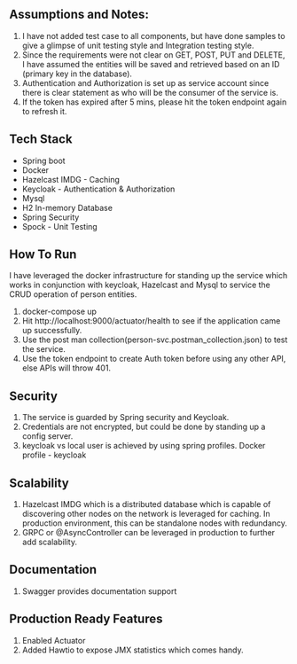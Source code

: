 ## Assumptions and Notes:
1. I have not added test case to all components, but have done samples to give a glimpse of unit testing style and 
   Integration testing style.
2. Since the requirements were not clear on GET, POST, PUT and DELETE, I have assumed the entities will be saved and retrieved based 
   on an ID (primary key in the database).
3. Authentication and Authorization is set up as service account since there is clear statement as who will be the 
   consumer of the service is.
4. If the token has expired after 5 mins, please hit the token endpoint again to refresh it.

## Tech Stack
 - Spring boot
 - Docker
 - Hazelcast IMDG - Caching
 - Keycloak - Authentication & Authorization
 - Mysql
 - H2 In-memory Database
 - Spring Security
 - Spock - Unit Testing

## How To Run
I have leveraged the docker infrastructure for standing up the service which works in conjunction with keycloak, 
Hazelcast and Mysql to service the CRUD operation of person entities.

 1. docker-compose up
 2. Hit http://localhost:9000/actuator/health to see if the application came up successfully.   
 3. Use the post man collection(person-svc.postman_collection.json) to test the service.
 4. Use the token endpoint to create Auth token before using any other API, else APIs will throw 401.

## Security
1. The service is guarded by Spring security and Keycloak.
2. Credentials are not encrypted, but could be done by standing up a config server.
3. keycloak vs local user is achieved by using spring profiles.
    Docker profile - keycloak

## Scalability
1. Hazelcast IMDG which is a distributed database which is capable of discovering other nodes on the network is 
   leveraged for caching. In production environment, this can be standalone nodes with redundancy.
2. GRPC or @AsyncController can be leveraged in production to further add scalability.

## Documentation
1. Swagger provides documentation support

## Production Ready Features
1. Enabled Actuator
2. Added Hawtio to expose JMX statistics which comes handy.





    
